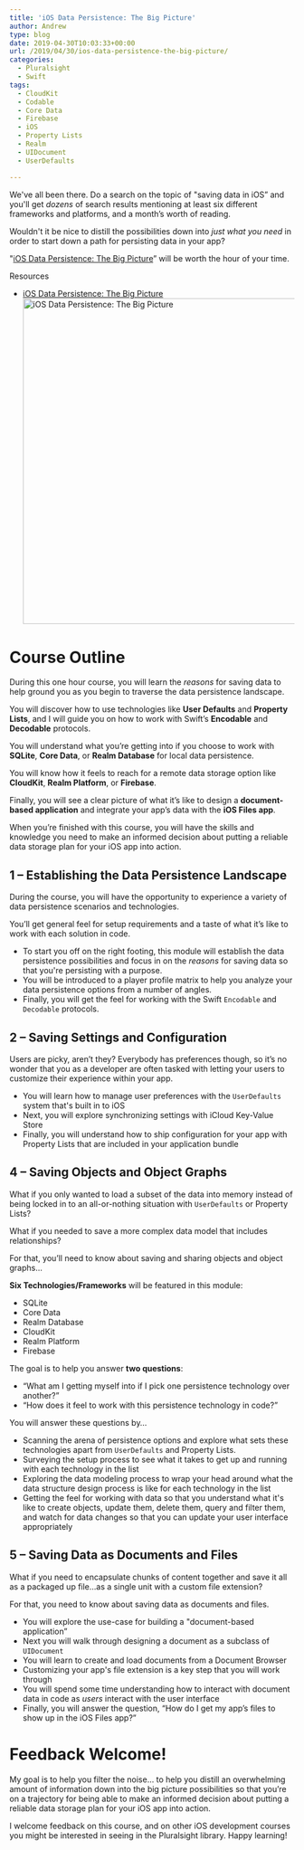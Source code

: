 ```yaml
---
title: 'iOS Data Persistence: The Big Picture'
author: Andrew
type: blog
date: 2019-04-30T10:03:33+00:00
url: /2019/04/30/ios-data-persistence-the-big-picture/
categories:
  - Pluralsight
  - Swift
tags:
  - CloudKit
  - Codable
  - Core Data
  - Firebase
  - iOS
  - Property Lists
  - Realm
  - UIDocument
  - UserDefaults

---
```

We've all been there. Do a search on the topic of "saving data in iOS&#8221; and you'll get _dozens_ of search results mentioning at least six different frameworks and platforms, and a month’s worth of reading.

Wouldn't it be nice to distill the possibilities down into _just what you need_ in order to start down a path for persisting data in your app?

"[iOS Data Persistence: The Big Picture][1]&#8221; will be worth the hour of your time.

<div class="resources">
  <div class="resources-header">
    Resources
  </div>
  
  <ul class="resources-content">
    <li>
      <i class="fas fa-video"></i> <a href="http://bit.ly/ios-data-persistence-bp" target="_blank">iOS Data Persistence: The Big Picture</a><a href="http://bit.ly/ios-data-persistence-bp" target="_blank"><br /> <img src="https://www.andrewcbancroft.com/wp-content/uploads/2019/04/ios-data-persistence-big-picture.001-1024x576.png" alt="iOS Data Persistence: The Big Picture" width="1024" height="576" class="alignnone size-large wp-image-13737" srcset="https://www.andrewcbancroft.com/wp-content/uploads/2019/04/ios-data-persistence-big-picture.001-1024x576.png 1024w, https://www.andrewcbancroft.com/wp-content/uploads/2019/04/ios-data-persistence-big-picture.001-300x169.png 300w, https://www.andrewcbancroft.com/wp-content/uploads/2019/04/ios-data-persistence-big-picture.001-768x432.png 768w, https://www.andrewcbancroft.com/wp-content/uploads/2019/04/ios-data-persistence-big-picture.001.png 1280w" sizes="(max-width: 1024px) 100vw, 1024px" /></a>
    </li>
  </ul>
</div>

# Course Outline

During this one hour course, you will learn the _reasons_ for saving data to help ground you as you begin to traverse the data persistence landscape.

You will discover how to use technologies like **User Defaults** and **Property Lists**, and I will guide you on how to work with Swift’s **Encodable** and **Decodable** protocols.

You will understand what you’re getting into if you choose to work with **SQLite**, **Core Data**, or **Realm Database** for local data persistence.

You will know how it feels to reach for a remote data storage option like **CloudKit**, **Realm Platform**, or **Firebase**.

Finally, you will see a clear picture of what it’s like to design a **document-based application** and integrate your app’s data with the **iOS Files app**.

When you’re finished with this course, you will have the skills and knowledge you need to make an informed decision about putting a reliable data storage plan for your iOS app into action.

## 1 – Establishing the Data Persistence Landscape

During the course, you will have the opportunity to experience a variety of data persistence scenarios and technologies.

You’ll get general feel for setup requirements and a taste of what it’s like to work with each solution in code.

  * To start you off on the right footing, this module will establish the data persistence possibilities and focus in on the _reasons_ for saving data so that you're persisting with a purpose.
  * You will be introduced to a player profile matrix to help you analyze your data persistence options from a number of angles.
  * Finally, you will get the feel for working with the Swift `Encodable` and `Decodable` protocols.

## 2 – Saving Settings and Configuration

Users are picky, aren’t they? Everybody has preferences though, so it’s no wonder that you as a developer are often tasked with letting your users to customize their experience within your app.

  * You will learn how to manage user preferences with the `UserDefaults` system that's built in to iOS
  * Next, you will explore synchronizing settings with iCloud Key-Value Store
  * Finally, you will understand how to ship configuration for your app with Property Lists that are included in your application bundle

## 4 – Saving Objects and Object Graphs

What if you only wanted to load a subset of the data into memory instead of being locked in to an all-or-nothing situation with `UserDefaults` or Property Lists?

What if you needed to save a more complex data model that includes relationships?

For that, you’ll need to know about saving and sharing objects and object graphs&#8230;

**Six Technologies/Frameworks** will be featured in this module:

  * SQLite
  * Core Data
  * Realm Database
  * CloudKit
  * Realm Platform
  * Firebase

The goal is to help you answer **two questions**:

  * “What am I getting myself into if I pick one persistence technology over another?”
  * “How does it feel to work with this persistence technology in code?”

You will answer these questions by&#8230;

  * Scanning the arena of persistence options and explore what sets these technologies apart from `UserDefaults` and Property Lists.
  * Surveying the setup process to see what it takes to get up and running with each technology in the list
  * Exploring the data modeling process to wrap your head around what the data structure design process is like for each technology in the list
  * Getting the feel for working with data so that you understand what it's like to create objects, update them, delete them, query and filter them, and watch for data changes so that you can update your user interface appropriately

## 5 – Saving Data as Documents and Files

What if you need to encapsulate chunks of content together and save it all as a packaged up file…as a single unit with a custom file extension?

For that, you need to know about saving data as documents and files.

  * You will explore the use-case for building a "document-based application&#8221;
  * Next you will walk through designing a document as a subclass of `UIDocument`
  * You will learn to create and load documents from a Document Browser
  * Customizing your app's file extension is a key step that you will work through
  * You will spend some time understanding how to interact with document data in code as _users_ interact with the user interface
  * Finally, you will answer the question, “How do I get my app’s files to show up in the iOS Files app?” 

# Feedback Welcome!

My goal is to help you filter the noise… to help you distill an overwhelming amount of information down into the big picture possibilities so that you’re on a trajectory for being able to make an informed decision about putting a reliable data storage plan for your iOS app into action.

I welcome feedback on this course, and on other iOS development courses you might be interested in seeing in the Pluralsight library. Happy learning!

 [1]: http://bit.ly/ios-data-persistence-bp